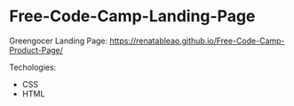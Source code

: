 # Free-Code-Camp-Landing-Page


Greengocer Landing Page: https://renatableao.github.io/Free-Code-Camp-Product-Page/

Techologies:

* CSS
* HTML

